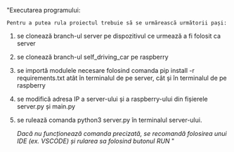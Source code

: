 "Executarea programului:
	
	Pentru a putea rula proiectul trebuie să se urmărească următorii pași:
1.	se clonează branch-ul server pe dispozitivul ce urmează a fi folosit ca server
2.	se clonează branch-ul self_driving_car pe raspberry
3.	se importă modulele necesare folosind comanda pip install -r requirements.txt atât în terminalul de pe server, cât și în terminalul de pe raspberry
4.	se modifică adresa IP a server-ului și a raspberry-ului din fișierele server.py și main.py
5.	se rulează comanda python3 server.py în terminalul server-ului. 
	
	*Dacă nu funcționează comanda precizată, se recomandă folosirea unui IDE (ex. VSCODE) și rularea sa folosind butonul RUN*
"
